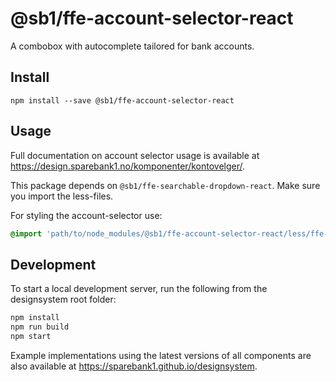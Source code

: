 # @sb1/ffe-account-selector-react

A combobox with autocomplete tailored for bank accounts.

## Install

```
npm install --save @sb1/ffe-account-selector-react
```

## Usage

Full documentation on account selector usage is available at https://design.sparebank1.no/komponenter/kontovelger/.

This package depends on `@sb1/ffe-searchable-dropdown-react`.
Make sure you import the less-files.

For styling the account-selector use:

```css
@import 'path/to/node_modules/@sb1/ffe-account-selector-react/less/ffe-account-selector';
```

## Development

To start a local development server, run the following from the designsystem root folder:

```bash
npm install
npm run build
npm start
```

Example implementations using the latest versions of all components are also available at https://sparebank1.github.io/designsystem.

